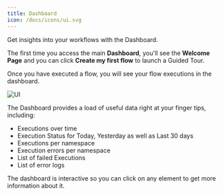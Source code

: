 ```yaml
---
title: Dashboard
icon: /docs/icons/ui.svg
---
```


Get insights into your workflows with the Dashboard.

The first time you access the main **Dashboard**, you'll see the **Welcome Page** and you can click **Create my first flow** to launch a Guided Tour.

Once you have executed a flow, you will see your flow executions in the dashboard.

![UI](/docs/user-interface-guide/03-Homepage.png)

The Dashboard provides a load of useful data right at your finger tips, including:
- Executions over time
- Execution Status for Today, Yesterday as well as Last 30 days
- Executions per namespace
- Execution errors per namespace
- List of failed Executions
- List of error logs

The dashboard is interactive so you can click on any element to get more information about it.
